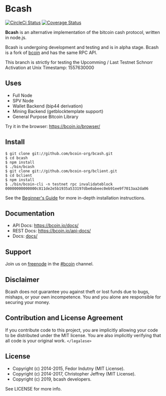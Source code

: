 # Bcash

[![CircleCi Status][circleci-status-img]][circleci-status-url]
[![Coverage Status][coverage-status-img]][coverage-status-url]

**Bcash** is an alternative implementation of the bitcoin cash protocol,
written in node.js.

Bcash is undergoing development and testing and is in alpha stage. Bcash
is a fork of [bcoin][bcoin] and has the same RPC API.

This branch is strictly for testing the Upcomming / Last Testnet Schnorr
Activation at Unix Timestamp: 1557630000

## Uses

- Full Node
- SPV Node
- Wallet Backend (bip44 derivation)
- Mining Backend (getblocktemplate support)
- General Purpose Bitcoin Library

Try it in the browser: https://bcoin.io/browser/

## Install

```
$ git clone git://github.com/bcoin-org/bcash.git
$ cd bcash
$ npm install
$ ./bin/bcash
$ git clone git://github.com/bcoin-org/bclient.git
$ cd bclient
$ npm install
$ ./bin/bcoin-cli -n testnet rpc invalidateblock
00000000000000c811de2e5b1935a533197dbe0abeec0eb91ee9f7013aa2da06
```

See the [Beginner's Guide][guide] for more in-depth installation instructions.

## Documentation

- API Docs: https://bcoin.io/docs/
- REST Docs: https://bcoin.io/api-docs/
- Docs: [docs/](docs/README.md)

## Support

Join us on [freenode][freenode] in the [#bcoin][irc] channel.

## Disclaimer

Bcash does not guarantee you against theft or lost funds due to bugs, mishaps,
or your own incompetence. You and you alone are responsible for securing your
money.

## Contribution and License Agreement

If you contribute code to this project, you are implicitly allowing your code
to be distributed under the MIT license. You are also implicitly verifying that
all code is your original work. `</legalese>`

## License

- Copyright (c) 2014-2015, Fedor Indutny (MIT License).
- Copyright (c) 2014-2017, Christopher Jeffrey (MIT License).
- Copyright (c) 2019, bcash developers.

See LICENSE for more info.

[bcoin]: https://bcoin.io
[purse]: https://purse.io
[freenode]: https://freenode.net/
[irc]: irc://irc.freenode.net/bcoin
[guide]: ./docs/Beginner's-Guide.md
[changelog]: ./CHANGELOG.md


[coverage-status-img]: https://codecov.io/gh/bcoin-org/bcash/badge.svg?branch=master
[coverage-status-url]: https://codecov.io/gh/bcoin-org/bcash?branch=master
[circleci-status-img]: https://circleci.com/gh/bcoin-org/bcash/tree/master.svg?style=shield
[circleci-status-url]: https://circleci.com/gh/bcoin-org/bcash/tree/master
